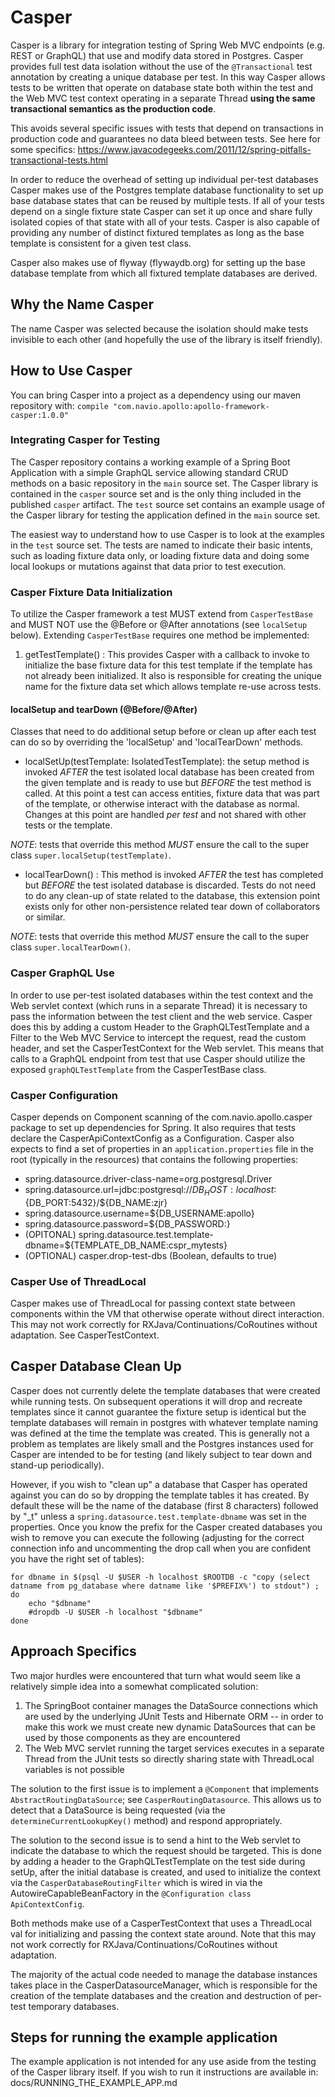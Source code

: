 # Casper
Casper is a library for integration testing of Spring Web MVC endpoints (e.g. REST
or GraphQL) that use and modify data stored in Postgres.  Casper provides full test 
data isolation without the use of the `@Transactional` test annotation by creating a 
unique database per test. In this way Casper allows tests to be written
that operate on database state both within the test and the Web MVC test context operating
in a separate Thread **using the same transactional semantics as the production code**.

This avoids several specific issues with tests that depend on transactions in
production code and guarantees no data bleed between tests.  See here for some specifics:
https://www.javacodegeeks.com/2011/12/spring-pitfalls-transactional-tests.html

In order to reduce the overhead of setting up individual per-test databases Casper makes
use of the Postgres template database functionality to set up base database states that
can be reused by multiple tests.  If all of your tests depend on a single fixture state
Casper can set it up once and share fully isolated copies of that state with all of your
tests.  Casper is also capable of providing any number of distinct fixtured templates
as long as the base template is consistent for a given test class.

Casper also makes use of flyway (flywaydb.org) for setting up the base database template
from which all fixtured template databases are derived.

## Why the Name Casper
The name Casper was selected because the isolation should make tests invisible to 
each other (and hopefully the use of the library is itself friendly).

## How to Use Casper
You can bring Casper into a project as a dependency using our maven repository with:
```compile "com.navio.apollo:apollo-framework-casper:1.0.0"```

### Integrating Casper for Testing
The Casper repository contains a working example of a Spring Boot Application with
a simple GraphQL service allowing standard CRUD methods on a basic repository in
the `main` source set.  The Casper library is contained in the `casper` source set
and is the only thing included in the published `casper` artifact.  The `test`
source set contains an example usage of the Casper library for testing the application
defined in the `main` source set.

The easiest way to understand how to use Casper is to look at the examples in the
`test` source set.  The tests are named to indicate their basic intents, such as
loading fixture data only, or loading fixture data and doing some local lookups or
mutations against that data prior to test execution.

### Casper Fixture Data Initialization
To utilize the Casper framework a test MUST extend from `CasperTestBase` and MUST NOT 
use the @Before or @After annotations (see `localSetup` below). Extending `CasperTestBase`
requires one method be implemented:
1) getTestTemplate() : This provides Casper with a callback to invoke to initialize
the base fixture data for this test template if the template has not already
been initialized.  It also is responsible for creating the unique name for
the fixture data set which allows template re-use across tests.

#### localSetup and tearDown (@Before/@After)
Classes that need to do additional setup before or clean up after each test can
do so by overriding the 'localSetup' and 'localTearDown' methods.
* localSetUp(testTemplate: IsolatedTestTemplate): the setup method is invoked
_AFTER_ the test isolated local database has been created from the given template
and is ready to use but _BEFORE_ the test method is called.  At this point a test can 
access entities, fixture data that was part of the template, or otherwise interact 
with the database as normal.  Changes at this point are handled *per test* and not 
shared with other tests or the template.

*NOTE*: tests that override this method _MUST_ ensure the call to the super class
`super.localSetup(testTemplate)`.

* localTearDown() : This method is invoked _AFTER_ the test has completed but
_BEFORE_ the test isolated database is discarded.  Tests do not need to do any
clean-up of state related to the database, this extension point exists only for
other non-persistence related tear down of collaborators or similar.

*NOTE*: tests that override this method _MUST_ ensure the call to the super class
`super.localTearDown()`.

### Casper GraphQL Use
In order to use per-test isolated databases within the test context and the Web
servlet context (which runs in a separate Thread) it is necessary to pass the 
information between the test client and the web service.  Casper does this by
adding a custom Header to the GraphQLTestTemplate and a Filter to the Web MVC Service
to intercept the request, read the custom header, and set the CasperTestContext for 
the Web servlet. This means that calls to a GraphQL endpoint from test that use
Casper should utilize the exposed `graphQLTestTemplate` from the CasperTestBase
class.

### Casper Configuration
Casper depends on Component scanning of the com.navio.apollo.casper package to set up
dependencies for Spring. It also requires that tests declare the CasperApiContextConfig
as a Configuration. Casper also expects to find a set of properties in an `application.properties`
file in the root (typically in the resources) that contains the following properties:

- spring.datasource.driver-class-name=org.postgresql.Driver
- spring.datasource.url=jdbc:postgresql://${DB_HOST:localhost}:${DB_PORT:5432}/${DB_NAME:zjr}
- spring.datasource.username=${DB_USERNAME:apollo}
- spring.datasource.password=${DB_PASSWORD:}
- (OPITONAL) spring.datasource.test.template-dbname=${TEMPLATE_DB_NAME:cspr_mytests}
- (OPTIONAL) casper.drop-test-dbs (Boolean, defaults to true)

### Casper Use of ThreadLocal
Casper makes use of ThreadLocal for passing context state between components within the
VM that otherwise operate without direct interaction. This may not work correctly for
RXJava/Continuations/CoRoutines without adaptation. See CasperTestContext.

## Casper Database Clean Up
Casper does not currently delete the template databases that were created while
running tests. On subsequent operations it will drop and recreate templates
since it cannot guarantee the fixture setup is identical but the template
databases will remain in postgres with whatever template naming was defined at
the time the template was created.  This is generally not a problem as templates
are likely small and the Postgres instances used for Casper are intended to be
for testing (and likely subject to tear down and stand-up periodically).

However, if you wish to "clean up" a database that Casper has operated against
you can do so by dropping the template tables it has created.  By default these
will be the name of the database (first 8 characters) followed by "_t" unless
a `spring.datasource.test.template-dbname` was set in the properties.  Once you
know the prefix for the Casper created databases you wish to remove you can
execute the following (adjusting for the correct connection info and uncommenting
the drop call when you are confident you have the right set of tables):

```
for dbname in $(psql -U $USER -h localhost $ROOTDB -c "copy (select datname from pg_database where datname like '$PREFIX%') to stdout") ; do
    echo "$dbname"
    #dropdb -U $USER -h localhost "$dbname"
done
```

## Approach Specifics
Two major hurdles were encountered that turn what would seem like a relatively
simple idea into a somewhat complicated solution:
1) The SpringBoot container manages the DataSource connections which are used
by the underlying JUnit Tests and Hibernate ORM -- in order to make this work
we must create new dynamic DataSources that can be used by those components
as they are encountered
2) The Web MVC servlet running the target services executes in a separate Thread
from the JUnit tests so directly sharing state with ThreadLocal variables
is not possible

The solution to the first issue is to implement a `@Component` that implements
`AbstractRoutingDataSource`; see `CasperRoutingDatasource`.  This allows
us to detect that a DataSource is being requested (via the 
`determineCurrentLookupKey()` method) and respond appropriately.

The solution to the second issue is to send a hint to the Web servlet to
indicate the database to which the request should be targeted.  This is done
by adding a header to the GraphQLTestTemplate on the test side during setUp,
after the initial database is created, and used to initialize the context
via the `CasperDatabaseRoutingFilter` which is wired in via the AutowireCapableBeanFactory
in the `@Configuration class ApiContextConfig`.

Both methods make use of a CasperTestContext that uses a ThreadLocal
val for initializing and passing the context state around.  Note that this
may not work correctly for RXJava/Continuations/CoRoutines without adaptation.

The majority of the actual code needed to manage the database instances takes
place in the CasperDatasourceManager, which is responsible for the creation
of the template databases and the creation and destruction of per-test temporary
databases.

## Steps for running the example application
The example application is not intended for any use aside from the testing of
the Casper library itself.  If you wish to run it instructions are available
in: docs/RUNNING_THE_EXAMPLE_APP.md